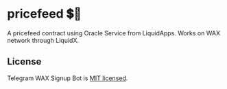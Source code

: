 # pricefeed 💲🤱

A pricefeed contract using Oracle Service from LiquidApps.
Works on WAX network through LiquidX.


## License

Telegram WAX Signup Bot is [MIT licensed](./LICENSE).

